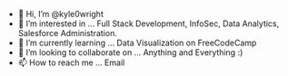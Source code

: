 - 👋 Hi, I’m @kyle0wright
- 👀 I’m interested in ... Full Stack Development, InfoSec, Data Analytics, Salesforce Administration.
- 🌱 I’m currently learning ... Data Visualization on FreeCodeCamp
- 💞️ I’m looking to collaborate on ... Anything and Everything :)
- 📫 How to reach me ... Email

<!---
kyle0wright/kyle0wright is a ✨ special ✨ repository because its `README.md` (this file) appears on your GitHub profile.
You can click the Preview link to take a look at your changes.
--->
